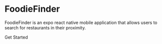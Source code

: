 # FoodieFinder

FoodieFinder is an expo react native mobile application that allows users to search for restaurants in their proximity.  

Get Started
